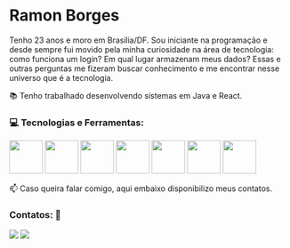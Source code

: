 # Ramon Borges

Tenho 23 anos e moro em Brasília/DF. Sou iniciante na programação e desde sempre fui movido pela minha curiosidade na área de tecnologia: como funciona um login? Em qual lugar armazenam meus dados? Essas e outras perguntas me fizeram buscar conhecimento e me encontrar nesse universo que é a tecnologia.

📚 Tenho trabalhado desenvolvendo sistemas em Java e React.

### :computer: Tecnologias e Ferramentas:
<div>
<img src="https://cdn.jsdelivr.net/gh/devicons/devicon/icons/html5/html5-original-wordmark.svg" width="60" height="60"/> <img src="https://cdn.jsdelivr.net/gh/devicons/devicon/icons/css3/css3-original-wordmark.svg" width="60" height="60"/> 
<img src="https://cdn.jsdelivr.net/gh/devicons/devicon/icons/javascript/javascript-original.svg" width="60" height="60"/>
<img src="https://cdn.jsdelivr.net/gh/devicons/devicon/icons/react/react-original-wordmark.svg" width="60" height="60"/>
<img src="https://cdn.jsdelivr.net/gh/devicons/devicon/icons/java/java-original-wordmark.svg" width="60" height="60"/>
<img src="https://cdn.jsdelivr.net/gh/devicons/devicon/icons/mysql/mysql-original-wordmark.svg" width="60" height="60"/> 
<img src="https://cdn.jsdelivr.net/gh/devicons/devicon/icons/postgresql/postgresql-original-wordmark.svg"  width="60" height="60"/>         
<div>
          

<!-- [![Top Langs](https://github-readme-stats.vercel.app/api/top-langs/?username=BorgesRamon)](https://github.com/BorgesRamon/github-readme-stats) -->

📫 Caso queira falar comigo, aqui embaixo disponibilizo meus contatos.


### Contatos: :speech_balloon:
<div>
<a href = "mailto:contato@borgesramon1@gmail.com"><img src="https://img.shields.io/badge/Gmail-D14836?style=for-the-badge&logo=gmail&logoColor=white" target="_blank"></a>
<a href="https://www.linkedin.com/in/ramonborgesa" target="_blank"><img src="https://img.shields.io/badge/-LinkedIn-%230077B5?style=for-the-badge&logo=linkedin&logoColor=white" target="_blank"></a>   
</div>

<!-- <div>
<a href="https://github.com/BorgesRamon">
<img height="180em" src="https://github-readme-stats.vercel.app/api/top-langs/?username=BorgesRamon&layout=compact&langs_count=7&theme=dracula"/>
<img height="180em" src="https://github-readme-stats.vercel.app/api?username=BorgesRamon&show_icons=true&theme=dracula&include_all_commits=true&count_private=true"/>
</div> -->

